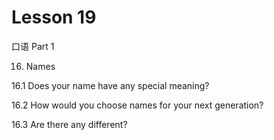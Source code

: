 # Lesson 19

口语 Part 1

16.   Names 

16.1  Does your name have any special meaning?



16.2  How would you choose names for your next generation?



16.3 Are there any different?




